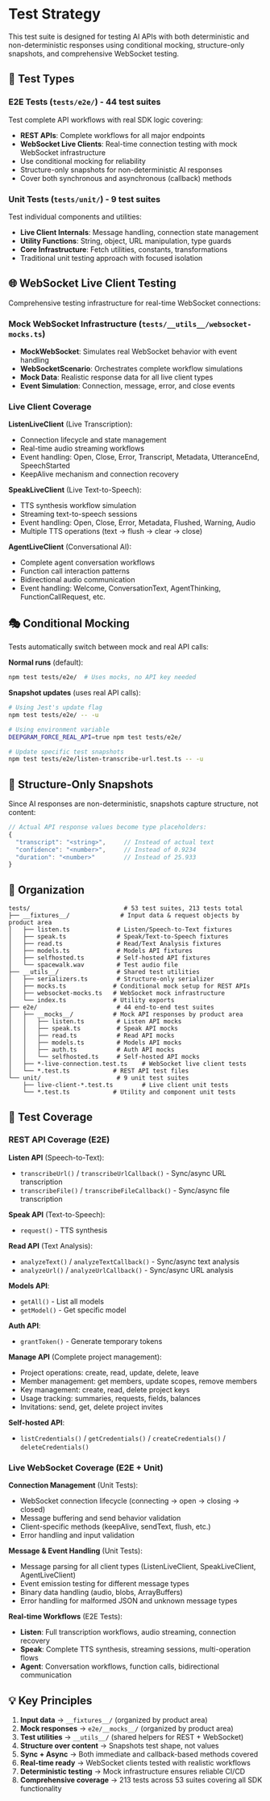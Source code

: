 # Test Strategy

This test suite is designed for testing AI APIs with both deterministic and non-deterministic responses using conditional mocking, structure-only snapshots, and comprehensive WebSocket testing.

## 🎯 Test Types

### E2E Tests (`tests/e2e/`) - 44 test suites

Test complete API workflows with real SDK logic covering:

- **REST APIs**: Complete workflows for all major endpoints
- **WebSocket Live Clients**: Real-time connection testing with mock WebSocket infrastructure
- Use conditional mocking for reliability
- Structure-only snapshots for non-deterministic AI responses
- Cover both synchronous and asynchronous (callback) methods

### Unit Tests (`tests/unit/`) - 9 test suites

Test individual components and utilities:

- **Live Client Internals**: Message handling, connection state management
- **Utility Functions**: String, object, URL manipulation, type guards
- **Core Infrastructure**: Fetch utilities, constants, transformations
- Traditional unit testing approach with focused isolation

## 🌐 WebSocket Live Client Testing

Comprehensive testing infrastructure for real-time WebSocket connections:

### Mock WebSocket Infrastructure (`tests/__utils__/websocket-mocks.ts`)

- **MockWebSocket**: Simulates real WebSocket behavior with event handling
- **WebSocketScenario**: Orchestrates complete workflow simulations
- **Mock Data**: Realistic response data for all live client types
- **Event Simulation**: Connection, message, error, and close events

### Live Client Coverage

**ListenLiveClient** (Live Transcription):

- Connection lifecycle and state management
- Real-time audio streaming workflows
- Event handling: Open, Close, Error, Transcript, Metadata, UtteranceEnd, SpeechStarted
- KeepAlive mechanism and connection recovery

**SpeakLiveClient** (Live Text-to-Speech):

- TTS synthesis workflow simulation
- Streaming text-to-speech sessions
- Event handling: Open, Close, Error, Metadata, Flushed, Warning, Audio
- Multiple TTS operations (text → flush → clear → close)

**AgentLiveClient** (Conversational AI):

- Complete agent conversation workflows
- Function call interaction patterns
- Bidirectional audio communication
- Event handling: Welcome, ConversationText, AgentThinking, FunctionCallRequest, etc.

## 🎭 Conditional Mocking

Tests automatically switch between mock and real API calls:

**Normal runs** (default):

```bash
npm test tests/e2e/  # Uses mocks, no API key needed
```

**Snapshot updates** (uses real API calls):

```bash
# Using Jest's update flag
npm test tests/e2e/ -- -u

# Using environment variable
DEEPGRAM_FORCE_REAL_API=true npm test tests/e2e/

# Update specific test snapshots
npm test tests/e2e/listen-transcribe-url.test.ts -- -u
```

## 📸 Structure-Only Snapshots

Since AI responses are non-deterministic, snapshots capture structure, not content:

```typescript
// Actual API response values become type placeholders:
{
  "transcript": "<string>",     // Instead of actual text
  "confidence": "<number>",     // Instead of 0.9234
  "duration": "<number>"        // Instead of 25.933
}
```

## 📁 Organization

```text
tests/                          # 53 test suites, 213 tests total
├── __fixtures__/              # Input data & request objects by product area
│   ├── listen.ts             # Listen/Speech-to-Text fixtures
│   ├── speak.ts              # Speak/Text-to-Speech fixtures
│   ├── read.ts               # Read/Text Analysis fixtures
│   ├── models.ts             # Models API fixtures
│   ├── selfhosted.ts         # Self-hosted API fixtures
│   └── spacewalk.wav         # Test audio file
├── __utils__/                # Shared test utilities
│   ├── serializers.ts        # Structure-only serializer
│   ├── mocks.ts             # Conditional mock setup for REST APIs
│   ├── websocket-mocks.ts   # WebSocket mock infrastructure
│   └── index.ts             # Utility exports
├── e2e/                      # 44 end-to-end test suites
│   ├── __mocks__/           # Mock API responses by product area
│   │   ├── listen.ts         # Listen API mocks
│   │   ├── speak.ts          # Speak API mocks
│   │   ├── read.ts           # Read API mocks
│   │   ├── models.ts         # Models API mocks
│   │   ├── auth.ts           # Auth API mocks
│   │   └── selfhosted.ts     # Self-hosted API mocks
│   ├── *-live-connection.test.ts    # WebSocket live client tests
│   └── *.test.ts            # REST API test files
└── unit/                     # 9 unit test suites
    ├── live-client-*.test.ts        # Live client unit tests
    └── *.test.ts            # Utility and component unit tests
```

## 🧪 Test Coverage

### REST API Coverage (E2E)

**Listen API** (Speech-to-Text):

- `transcribeUrl()` / `transcribeUrlCallback()` - Sync/async URL transcription
- `transcribeFile()` / `transcribeFileCallback()` - Sync/async file transcription

**Speak API** (Text-to-Speech):

- `request()` - TTS synthesis

**Read API** (Text Analysis):

- `analyzeText()` / `analyzeTextCallback()` - Sync/async text analysis
- `analyzeUrl()` / `analyzeUrlCallback()` - Sync/async URL analysis

**Models API**:

- `getAll()` - List all models
- `getModel()` - Get specific model

**Auth API**:

- `grantToken()` - Generate temporary tokens

**Manage API** (Complete project management):

- Project operations: create, read, update, delete, leave
- Member management: get members, update scopes, remove members
- Key management: create, read, delete project keys
- Usage tracking: summaries, requests, fields, balances
- Invitations: send, get, delete project invites

**Self-hosted API**:

- `listCredentials()` / `getCredentials()` / `createCredentials()` / `deleteCredentials()`

### Live WebSocket Coverage (E2E + Unit)

**Connection Management** (Unit Tests):

- WebSocket connection lifecycle (connecting → open → closing → closed)
- Message buffering and send behavior validation
- Client-specific methods (keepAlive, sendText, flush, etc.)
- Error handling and input validation

**Message & Event Handling** (Unit Tests):

- Message parsing for all client types (ListenLiveClient, SpeakLiveClient, AgentLiveClient)
- Event emission testing for different message types
- Binary data handling (audio, blobs, ArrayBuffers)
- Error handling for malformed JSON and unknown message types

**Real-time Workflows** (E2E Tests):

- **Listen**: Full transcription workflows, audio streaming, connection recovery
- **Speak**: Complete TTS synthesis, streaming sessions, multi-operation flows
- **Agent**: Conversation workflows, function calls, bidirectional communication

## 💡 Key Principles

1. **Input data** → `__fixtures__/` (organized by product area)
2. **Mock responses** → `e2e/__mocks__/` (organized by product area)
3. **Test utilities** → `__utils__/` (shared helpers for REST + WebSocket)
4. **Structure over content** → Snapshots test shape, not values
5. **Sync + Async** → Both immediate and callback-based methods covered
6. **Real-time ready** → WebSocket clients tested with realistic workflows
7. **Deterministic testing** → Mock infrastructure ensures reliable CI/CD
8. **Comprehensive coverage** → 213 tests across 53 suites covering all SDK functionality
